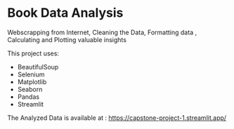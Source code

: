 # Book Data Analysis
Webscrapping from Internet, Cleaning the Data, Formatting data , Calculating and Plotting valuable insights

This project uses:
- BeautifulSoup
- Selenium
- Matplotlib 
- Seaborn
- Pandas
- Streamlit

The Analyzed Data is available at : https://capstone-project-1.streamlit.app/

